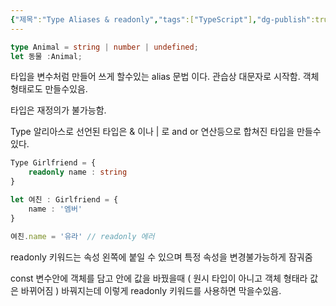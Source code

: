 ```yaml
---
{"제목":"Type Aliases & readonly","tags":["TypeScript"],"dg-publish":true,"permalink":"/공부/TypeScript/Type Aliases & readonly/","dgPassFrontmatter":true,"created":"2024-11-06T07:29:50.345+09:00","updated":"2025-04-11T22:08:20.811+09:00"}
---
```



```ts
type Animal = string | number | undefined; 
let 동물 :Animal;
```

타입을 변수처럼 만들어 쓰게 할수있는 alias 문법 이다. 관습상 대문자로 시작함. 
객체형태로도 만들수있음.

타입은 재정의가 불가능함.

Type 알리아스로 선언된 타입은 & 이나 | 로 and or 연산등으로 합쳐진 타입을 만들수있다.

```ts
Type Girlfriend = {
	readonly name : string
}

let 여친 : Girlfriend = {
	name : '엠버'
}

여친.name = '유라' // readonly 에러
```

readonly 키워드는 속성 왼쪽에 붙일 수 있으며
특정 속성을 변경불가능하게 잠궈줌

const 변수안에 객체를 담고 안에 값을 바꿨을때 ( 원시 타입이 아니고 객체 형태라 값은 바뀌어짐 )
바꿔지는데 이렇게 readonly 키워드를 사용하면 막을수있음.